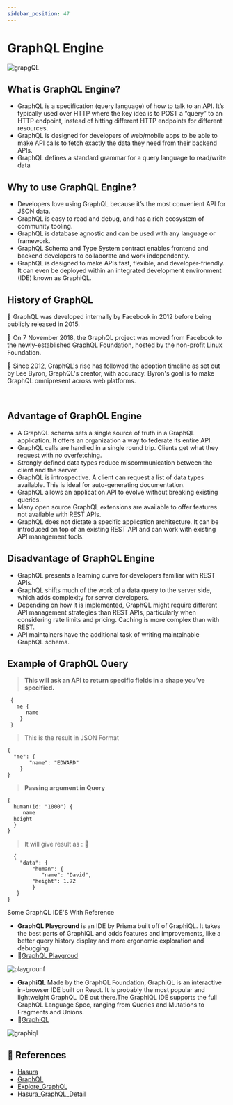 ```yaml
---
sidebar_position: 47
---
```


# GraphQL Engine 


![grapgQL](https://user-images.githubusercontent.com/85052879/136842612-d3f20e65-1f0f-498a-ac2c-0d9dbbea6dfc.jpeg)

## What is GraphQL Engine? 
- GraphQL is a specification (query language) of how to talk to an API. It’s typically used over HTTP where the key idea is to POST a “query” to an HTTP endpoint, instead of hitting different HTTP endpoints for different resources.
- GraphQL is designed for developers of web/mobile apps to be able to make API calls to fetch exactly the data they need from their backend APIs.
- GraphQL defines a standard grammar for a query language to read/write data

##  Why to use GraphQL Engine? 

- Developers love using GraphQL because it’s the most convenient API for JSON data.
- GraphQL is easy to read and debug, and has a rich ecosystem of community tooling.
- GraphQL is database agnostic and can be used with any language or framework.
- GraphQL Schema and Type System contract enables frontend and backend developers to collaborate and work independently.
- GraphQL is designed to make APIs fast, flexible, and developer-friendly. It can even be deployed within an integrated development environment (IDE) known as GraphiQL.

## History of GraphQL 

:calendar: GraphQL was developed internally by Facebook in 2012 before     being publicly released in 2015.

:calendar:  On 7 November 2018, the GraphQL project was moved from Facebook to the newly-established GraphQL Foundation, hosted by the non-profit Linux Foundation.

:calendar: Since 2012, GraphQL's rise has followed the adoption timeline as set out by Lee Byron, GraphQL's creator, with accuracy. Byron's goal is to make GraphQL omnipresent across web platforms.

&nbsp;
## Advantage of GraphQL Engine 

- A GraphQL schema sets a single source of truth in a GraphQL application. It offers an organization a way to federate its entire API.
- GraphQL calls are handled in a single round trip. Clients get what they request with no overfetching.
- Strongly defined data types reduce miscommunication between the client and the server. 
- GraphQL is introspective. A client can request a list of data types available. This is ideal for auto-generating documentation.
- GraphQL allows an application API to evolve without breaking existing queries.
- Many open source GraphQL extensions are available to offer features not available with REST APIs.
- GraphQL does not dictate a specific application architecture. It can be introduced on top of an existing REST API and can work with existing API management tools.

## Disadvantage of GraphQL Engine 

- GraphQL presents a learning curve for developers familiar with REST APIs.
- GraphQL shifts much of the work of a data query to the server side, which adds complexity for server developers.
- Depending on how it is implemented, GraphQL might require different API management strategies than REST APIs, particularly when considering rate limits and pricing.
Caching is more complex than with REST.
- API maintainers have the additional task of writing maintainable GraphQL schema.


## Example of GraphQL Query 

>**This will ask an API to return specific fields in a shape you’ve specified.**



     {
       me {
          name
        }
     }            


>This is the result in JSON Format

    {
      "me": {
           "name": "EDWARD"
        }
    }

> **Passing argument in Query**

    {
      human(id: "1000") {
         name
      height
      }
    }

> It will give result as : :pencil:

      {
        "data": {
            "human": {
               "name": "David",
            "height": 1.72
            }
       }
    }

 Some GraphQL IDE'S With Reference 

- **GraphQL Playground** is an IDE by Prisma built off of GraphiQL. It takes the best parts of GraphiQL and adds features and improvements, like a better query history display and more ergonomic exploration and debugging.
- :dart:[GraphQL Playgroud](https://www.graphqlbin.com/v2/new)


![playgrounf](https://user-images.githubusercontent.com/85052879/136913632-27ab01f8-a4f1-40e3-83c4-d59f7a96f711.png)


- **GraphiQL** Made by the GraphQL Foundation, GraphiQL is an interactive in-browser IDE built on React. It is probably the most popular and lightweight GraphQL IDE out there.The GraphiQL IDE supports the full GraphQL Language Spec, ranging from Queries and Mutations to Fragments and Unions.
- :dart:[GraphiQL](https://graphql.org/)


![graphiql](https://user-images.githubusercontent.com/85052879/136914371-0c20c413-cfd9-4dae-b1b0-c68076274ed8.png)


## :pushpin: References 

- [Hasura](https://hasura.io/blog/introducing-the-hasura-graphql-engine-8ea761efaa83/)
- [GraphQL](https://graphql.org/)
- [Explore_GraphQL](https://www.graphql.com/)
- [Hasura_GraphQL_Detail](https://hasura.io/docs/latest/graphql/core/getting-started/index.html)

